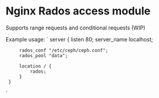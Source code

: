  Nginx Rados access module 
 =============
 
 Supports range requests and conditional requests (WIP)
 
 Example usage:
 `
     server {
         listen       80;
         server_name  localhost;
         
         rados_conf "/etc/ceph/ceph.conf";
         rados_pool "data";
 
         location / {
             rados;
         }
     }

 `